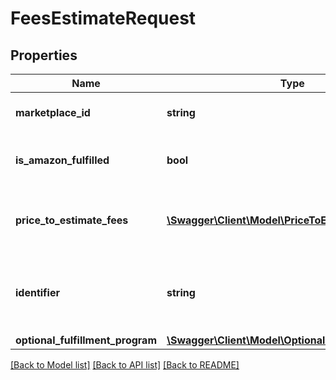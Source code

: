 # FeesEstimateRequest

## Properties
Name | Type | Description | Notes
------------ | ------------- | ------------- | -------------
**marketplace_id** | **string** | A marketplace identifier. | 
**is_amazon_fulfilled** | **bool** | When true, the offer is fulfilled by Amazon. | [optional] 
**price_to_estimate_fees** | [**\Swagger\Client\Model\PriceToEstimateFees**](PriceToEstimateFees.md) | The product price that the fee estimate is based on. | 
**identifier** | **string** | A unique identifier provided by the caller to track this request. | 
**optional_fulfillment_program** | [**\Swagger\Client\Model\OptionalFulfillmentProgram**](OptionalFulfillmentProgram.md) |  | [optional] 

[[Back to Model list]](../README.md#documentation-for-models) [[Back to API list]](../README.md#documentation-for-api-endpoints) [[Back to README]](../README.md)


